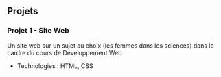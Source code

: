 ## Projets
### Projet 1 - Site Web
Un site web sur un sujet au choix (les femmes dans les sciences) dans le cardre du cours de Développement Web
- Technologies : HTML, CSS